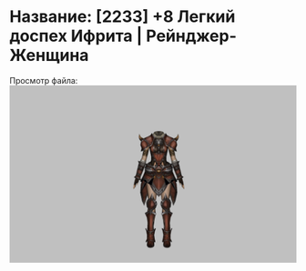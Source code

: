 # Название: [2233] +8 Легкий доспех Ифрита | Рейнджер-Женщина

Просмотр файла:
![p030020.png](p030020.png)